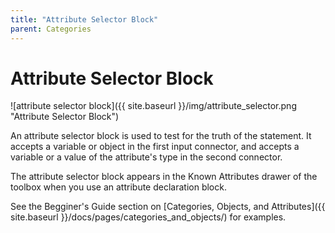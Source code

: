 ```yaml
---
title: "Attribute Selector Block"
parent: Categories
---
```

# Attribute Selector Block
![attribute selector block]({{ site.baseurl }}/img/attribute_selector.png "Attribute Selector Block")

An attribute selector block is used to test for the truth of the statement. It accepts a variable or object in the first input connector, and accepts a variable or a value of the attribute's type in the second connector.

The attribute selector block appears in the Known Attributes drawer of the toolbox when you use an attribute declaration block.

See the Begginer's Guide section on [Categories, Objects, and Attributes]({{ site.baseurl }}/docs/pages/categories_and_objects/) for examples.